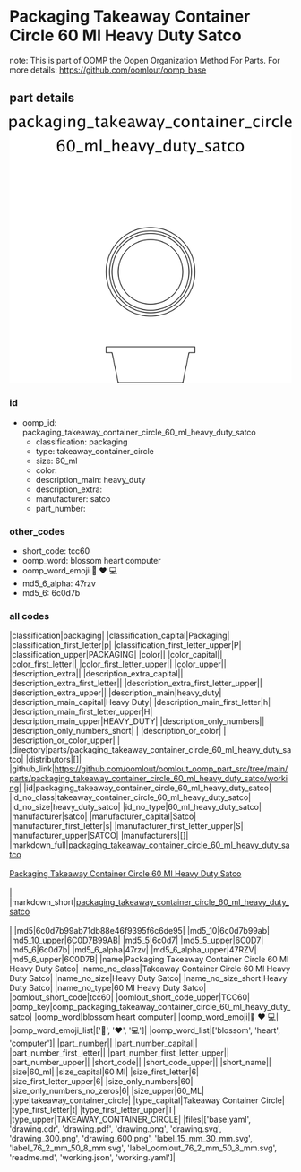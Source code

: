 # Packaging Takeaway Container Circle 60 Ml Heavy Duty Satco  

note: This is part of OOMP the Oopen Organization Method For Parts. For more details: https://github.com/oomlout/oomp_base

##  part details

[![](drawing_600.png)](drawing.png)




### id
* oomp_id: packaging_takeaway_container_circle_60_ml_heavy_duty_satco
  * classification: packaging
  * type: takeaway_container_circle
  * size: 60_ml
  * color: 
  * description_main: heavy_duty
  * description_extra: 
  * manufacturer: satco
  * part_number: 

### other_codes
* short_code: tcc60
* oomp_word: blossom heart computer
* oomp_word_emoji :blossom: :heart: :computer:
* md5_6_alpha: 47rzv
* md5_6: 6c0d7b

### all codes 
|classification|packaging|
|classification_capital|Packaging|
|classification_first_letter|p|
|classification_first_letter_upper|P|
|classification_upper|PACKAGING|
|color||
|color_capital||
|color_first_letter||
|color_first_letter_upper||
|color_upper||
|description_extra||
|description_extra_capital||
|description_extra_first_letter||
|description_extra_first_letter_upper||
|description_extra_upper||
|description_main|heavy_duty|
|description_main_capital|Heavy Duty|
|description_main_first_letter|h|
|description_main_first_letter_upper|H|
|description_main_upper|HEAVY_DUTY|
|description_only_numbers||
|description_only_numbers_short| |
|description_or_color| |
|description_or_color_upper| |
|directory|parts/packaging_takeaway_container_circle_60_ml_heavy_duty_satco|
|distributors|[]|
|github_link|https://github.com/oomlout/oomlout_oomp_part_src/tree/main/parts/packaging_takeaway_container_circle_60_ml_heavy_duty_satco/working|
|id|packaging_takeaway_container_circle_60_ml_heavy_duty_satco|
|id_no_class|takeaway_container_circle_60_ml_heavy_duty_satco|
|id_no_size|heavy_duty_satco|
|id_no_type|60_ml_heavy_duty_satco|
|manufacturer|satco|
|manufacturer_capital|Satco|
|manufacturer_first_letter|s|
|manufacturer_first_letter_upper|S|
|manufacturer_upper|SATCO|
|manufacturers|[]|
|markdown_full|[packaging_takeaway_container_circle_60_ml_heavy_duty_satco](https://github.com/oomlout/oomlout_oomp_part_src/tree/main/parts/packaging_takeaway_container_circle_60_ml_heavy_duty_satco/working)<br>[](https://github.com/oomlout/oomlout_oomp_part_src/tree/main/parts/packaging_takeaway_container_circle_60_ml_heavy_duty_satco/working)<br>[Packaging Takeaway Container Circle 60 Ml Heavy Duty Satco](https://github.com/oomlout/oomlout_oomp_part_src/tree/main/parts/packaging_takeaway_container_circle_60_ml_heavy_duty_satco/working)<br><br>|
|markdown_short|[packaging_takeaway_container_circle_60_ml_heavy_duty_satco](https://github.com/oomlout/oomlout_oomp_part_src/tree/main/parts/packaging_takeaway_container_circle_60_ml_heavy_duty_satco/working)<br><br>|
|md5|6c0d7b99ab71db88e46f9395f6c6de95|
|md5_10|6c0d7b99ab|
|md5_10_upper|6C0D7B99AB|
|md5_5|6c0d7|
|md5_5_upper|6C0D7|
|md5_6|6c0d7b|
|md5_6_alpha|47rzv|
|md5_6_alpha_upper|47RZV|
|md5_6_upper|6C0D7B|
|name|Packaging Takeaway Container Circle 60 Ml Heavy Duty Satco|
|name_no_class|Takeaway Container Circle 60 Ml Heavy Duty Satco|
|name_no_size|Heavy Duty Satco|
|name_no_size_short|Heavy Duty Satco|
|name_no_type|60 Ml Heavy Duty Satco|
|oomlout_short_code|tcc60|
|oomlout_short_code_upper|TCC60|
|oomp_key|oomp_packaging_takeaway_container_circle_60_ml_heavy_duty_satco|
|oomp_word|blossom heart computer|
|oomp_word_emoji|:blossom: :heart: :computer:|
|oomp_word_emoji_list|[':blossom:', ':heart:', ':computer:']|
|oomp_word_list|['blossom', 'heart', 'computer']|
|part_number||
|part_number_capital||
|part_number_first_letter||
|part_number_first_letter_upper||
|part_number_upper||
|short_code||
|short_code_upper||
|short_name||
|size|60_ml|
|size_capital|60 Ml|
|size_first_letter|6|
|size_first_letter_upper|6|
|size_only_numbers|60|
|size_only_numbers_no_zeros|6|
|size_upper|60_ML|
|type|takeaway_container_circle|
|type_capital|Takeaway Container Circle|
|type_first_letter|t|
|type_first_letter_upper|T|
|type_upper|TAKEAWAY_CONTAINER_CIRCLE|
|files|['base.yaml', 'drawing.cdr', 'drawing.pdf', 'drawing.png', 'drawing.svg', 'drawing_300.png', 'drawing_600.png', 'label_15_mm_30_mm.svg', 'label_76_2_mm_50_8_mm.svg', 'label_oomlout_76_2_mm_50_8_mm.svg', 'readme.md', 'working.json', 'working.yaml']|

